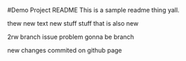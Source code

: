 #Demo Project README
This is a sample readme thing yall.


thew new text
new stuff
stuff that is also new

2rw
branch issue
problem gonna be branch


new changes commited on github page

